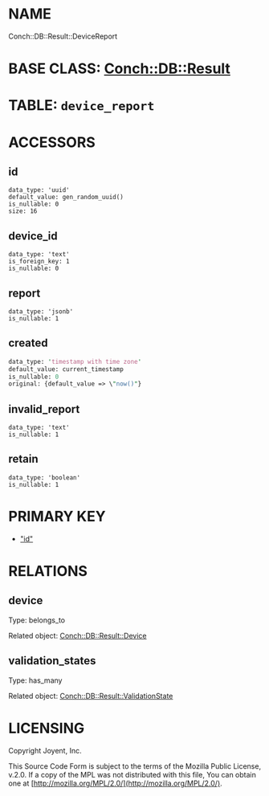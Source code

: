 # NAME

Conch::DB::Result::DeviceReport

# BASE CLASS: [Conch::DB::Result](../modules/Conch::DB::Result)

# TABLE: `device_report`

# ACCESSORS

## id

```
data_type: 'uuid'
default_value: gen_random_uuid()
is_nullable: 0
size: 16
```

## device\_id

```
data_type: 'text'
is_foreign_key: 1
is_nullable: 0
```

## report

```
data_type: 'jsonb'
is_nullable: 1
```

## created

```perl
data_type: 'timestamp with time zone'
default_value: current_timestamp
is_nullable: 0
original: {default_value => \"now()"}
```

## invalid\_report

```
data_type: 'text'
is_nullable: 1
```

## retain

```
data_type: 'boolean'
is_nullable: 1
```

# PRIMARY KEY

- ["id"](#id)

# RELATIONS

## device

Type: belongs\_to

Related object: [Conch::DB::Result::Device](../modules/Conch::DB::Result::Device)

## validation\_states

Type: has\_many

Related object: [Conch::DB::Result::ValidationState](../modules/Conch::DB::Result::ValidationState)

# LICENSING

Copyright Joyent, Inc.

This Source Code Form is subject to the terms of the Mozilla Public License,
v.2.0. If a copy of the MPL was not distributed with this file, You can obtain
one at [http://mozilla.org/MPL/2.0/](http://mozilla.org/MPL/2.0/).
